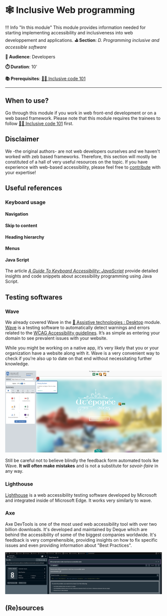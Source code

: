 # 🕸️ Inclusive Web programming


!!! Info "In this module"
    This module provides information needed for starting implementing accessibility and inclusiveness into web developpement and applications.
**⛳️ Section**: *D. Programming inclusive and accessible software*

**👥 Audience**: Developers

**⏱️ ️Duration**: 10'

**📚 Prerequisites**: [👩‍💻 Inclusive code 101](D-ICO.md)

---

## When to use?
Go through this module if you work in web front-end development or on a web based framework. Please note that this module requires the trainees to follow [👩‍💻 Inclusive code 101](D-ICO.md) first.

## Disclaimer

We -the original authors- are not web developers ourselves and we haven't worked with zeb based frameworks. Therefore, this section will mostly be constituted of a hall of very useful resources on the topic. If you have experience with web-based accessibility, please feel free to [contribute](https://github.com/Page-and-Maxence/building-inclusive-open-source-software) with your expertise!

## Useful references

### Keyboard usage

#### Navigation

#### Skip to content

#### Heading hierarchy

#### Menus

#### Java Script

The article [*A Guide To Keyboard Accessibility: JavaScript*](https://www.smashingmagazine.com/2022/11/guide-keyboard-accessibility-javascript-part2/) provide detailed insights and code snippets about accessibility programming using Java Script.

## Testing softwares

### Wave

We already covered Wave in the [🔧 Assistive technologies : Desktop](A-ITD.md) module. [Wave](https://wave.webaim.org/) is a testing software to automatically detect warnings and errors related to the [WCAG Accessibility guidelines](https://www.w3.org/WAI/standards-guidelines/wcag/). It’s as simple as entering your domain to see prevalent issues with your website.

While you might be working on a native app, it’s very likely that you or your organization have a website along with it. Wave is a very convenient way to check if you’re also up to date on that end without necessitating further knowledge.

![A screenshot of the wave accessibility tool on a main page of a website. It detected an empty button.](resources/d-programming-inclusive-and-accessible-software/waveReportMainPage.png)

Still be careful not to believe blindly the feedback form automated tools lke Wave. **It will often make mistakes** and is not a substitute for *savoir-faire* in any way.

### Lighthouse

[Lighthouse](https://learn.microsoft.com/en-us/microsoft-edge/devtools/lighthouse/lighthouse-tool?source=recommendations) is a web accessibility testing software developed by Microsoft and integrated inside of Microsoft Edge. It works very similarly to wave.

### Axe

Axe DevTools is one of the most used web accessibility tool with over two billion downloads. It's developed and maintained by Deque which are behind the accessibility of some of the biggest companies worldwide. It's feedback is very comprehensible, providing insights on how to fix specific issues and even providing information about "Best Practices".

![A screenshot showing the Axe extension being used. It's analyzing a webpage detecting 8 errors.](resources/d-programming-inclusive-and-accessible-software/axeScreenshot.png)

## (Re)sources